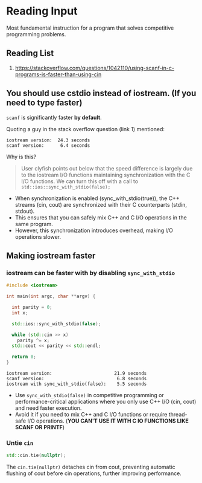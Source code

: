 # Reading Input

Most fundamental instruction for a program that solves competitive programming problems.


## Reading List

1. https://stackoverflow.com/questions/1042110/using-scanf-in-c-programs-is-faster-than-using-cin


## You should use cstdio instead of iostream. (If you need to type faster)

`scanf` is significantly faster **by default**.

Quoting a guy in the stack overflow question (link 1) mentioned:

```
iostream version:  24.3 seconds
scanf version:      6.4 seconds
```

Why is this?

> User clyfish points out below that the speed difference is largely due to the iostream I/O functions maintaining synchronization with the C I/O functions. We can turn this off with a call to `std::ios::sync_with_stdio(false);`

- When synchronization is enabled (sync_with_stdio(true)), the C++ streams (cin, cout) are synchronized with their C counterparts (stdin, stdout).
- This ensures that you can safely mix C++ and C I/O operations in the same program.
- However, this synchronization introduces overhead, making I/O operations slower.

## Making iostream faster

### iostream can be faster with by disabling `sync_with_stdio`

```cpp
#include <iostream>

int main(int argc, char **argv) {

  int parity = 0;
  int x;

  std::ios::sync_with_stdio(false);

  while (std::cin >> x)
    parity ^= x;
  std::cout << parity << std::endl;

  return 0;
}
```

```
iostream version:                       21.9 seconds
scanf version:                           6.8 seconds
iostream with sync_with_stdio(false):    5.5 seconds
```

- Use `sync_with_stdio(false)` in competitive programming or performance-critical applications where you only use C++ I/O (cin, cout) and need faster execution.
- Avoid it if you need to mix C++ and C I/O functions or require thread-safe I/O operations. (**YOU CAN'T USE IT WITH C IO FUNCTIONS LIKE SCANF OR PRINTF**)

### Untie `cin`

```cpp
std::cin.tie(nullptr);
```

The `cin.tie(nullptr)` detaches cin from cout, preventing automatic flushing of cout before cin operations, further improving performance.
